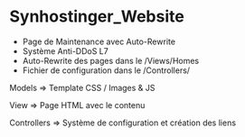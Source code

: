 # Synhostinger_Website

- Page de Maintenance avec Auto-Rewrite
- Système Anti-DDoS L7
- Auto-Rewrite des pages dans le /Views/Homes
- Fichier de configuration dans le /Controllers/

Models => Template CSS / Images & JS

View => Page HTML avec le contenu

Controllers => Système de configuration et création des liens
